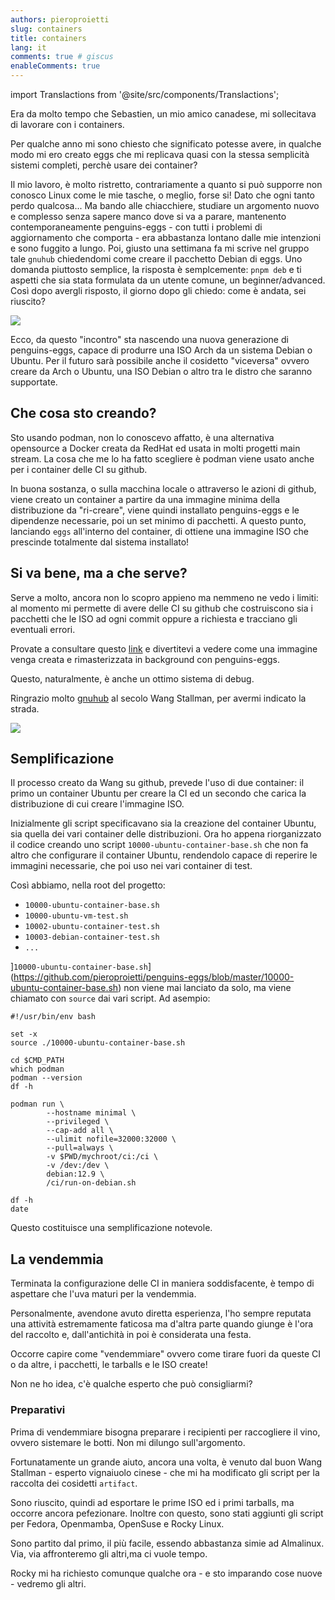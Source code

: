 ```yaml
---
authors: pieroproietti
slug: containers
title: containers
lang: it
comments: true # giscus
enableComments: true
---
```

import Translactions from '@site/src/components/Translactions';

<Translactions />

Era da molto tempo che Sebastien, un mio amico canadese, mi sollecitava di lavorare con i containers. 

Per qualche anno mi sono chiesto che significato potesse avere, in qualche modo mi ero creato eggs che mi replicava quasi con la stessa semplicità sistemi completi, perchè usare dei container?

Il mio lavoro, è molto ristretto, contrariamente a quanto si può supporre non conosco Linux come le mie tasche, o meglio, forse si! Dato che ogni tanto perdo qualcosa... Ma bando alle chiacchiere, studiare un argomento nuovo e complesso senza sapere manco dove si va a parare, mantenento contemporaneamente penguins-eggs - con tutti i problemi di aggiornamento che  comporta - era abbastanza lontano dalle mie intenzioni e sono fuggito a lungo. 
Poi, giusto una settimana fa mi scrive nel gruppo tale `gnuhub` chiedendomi come creare il pacchetto Debian di eggs. Uno domanda piuttosto semplice, la risposta è semplcemente: `pnpm deb` e ti aspetti che sia stata formulata da un utente comune, un beginner/advanced. Così dopo avergli risposto, il giorno dopo gli chiedo: come è andata, sei riuscito?

![](/images/gnuhub.png)

Ecco, da questo "incontro" sta nascendo una nuova generazione di penguins-eggs, capace di produrre una ISO Arch da un sistema Debian o Ubuntu. Per il futuro sarà possibile anche il cosidetto "viceversa" ovvero creare da  Arch o Ubuntu, una ISO Debian o altro tra le distro che saranno supportate.

## Che cosa sto creando?

Sto usando podman, non lo conoscevo affatto, è una alternativa opensource a Docker creata da RedHat ed usata in molti progetti main stream. La cosa che me lo ha fatto scegliere è podman viene usato anche per i container delle CI su github.

In buona sostanza, o sulla macchina locale o attraverso le azioni di github, viene creato un container a partire da una immagine minima della distribuzione da "ri-creare", viene quindi installato penguins-eggs e le dipendenze necessarie, poi un set minimo di pacchetti. A questo punto, lanciando `eggs` all'interno del container, di ottiene una immagine ISO che prescinde totalmente dal sistema installato!

## Si va bene, ma a che serve?

Serve a molto, ancora non lo scopro appieno ma nemmeno ne vedo i limiti: al momento mi permette di avere delle CI su github che costruiscono sia i pacchetti che le ISO ad ogni commit oppure a richiesta e tracciano gli eventuali errori.

Provate a consultare questo [link](https://github.com/pieroproietti/penguins-eggs/actions) e divertitevi a vedere come una immagine venga creata e rimasterizzata in background con penguins-eggs.

Questo, naturalmente, è anche un ottimo sistema di debug.

Ringrazio molto [gnuhub](https://github.com/gnuhub) al secolo Wang Stallman, per avermi indicato la strada. 

![](/images/github-ci.png)

## Semplificazione
Il processo creato da Wang su github, prevede l'uso di due container: il primo un container Ubuntu per creare la CI ed un secondo che carica la distribuzione di cui creare l'immagine ISO.

Inizialmente gli script specificavano sia la creazione del container Ubuntu, sia quella dei vari container delle distribuzioni. Ora ho appena riorganizzato il codice creando uno script `10000-ubuntu-container-base.sh` che non fa altro che configurare il container Ubuntu, rendendolo capace di reperire le immagini necessarie, che poi uso nei vari container di test.

Così abbiamo, nella root del progetto:
* `10000-ubuntu-container-base.sh`
* `10000-ubuntu-vm-test.sh`
* `10002-ubuntu-container-test.sh`
* `10003-debian-container-test.sh`
* `...`


]`10000-ubuntu-container-base.sh`](https://github.com/pieroproietti/penguins-eggs/blob/master/10000-ubuntu-container-base.sh) non viene mai lanciato da solo, ma viene chiamato con `source` dai vari script. Ad asempio:

```
#!/usr/bin/env bash

set -x
source ./10000-ubuntu-container-base.sh

cd $CMD_PATH
which podman 
podman --version
df -h

podman run \
        --hostname minimal \
        --privileged \
        --cap-add all \
        --ulimit nofile=32000:32000 \
        --pull=always \
        -v $PWD/mychroot/ci:/ci \
        -v /dev:/dev \
        debian:12.9 \
        /ci/run-on-debian.sh

df -h
date
```

Questo costituisce una semplificazione notevole.

## La vendemmia

Terminata la configurazione delle CI in maniera soddisfacente, è tempo di aspettare che l'uva maturi per la vendemmia.

Personalmente, avendone avuto  diretta esperienza, l'ho sempre reputata una attività estremamente faticosa ma d'altra parte quando giunge è l'ora del raccolto e, dall'antichità in poi è considerata una festa.

Occorre capire come "vendemmiare" ovvero come tirare fuori da queste CI o da altre, i pacchetti, le tarballs e le ISO create!

Non ne ho idea, c'è qualche esperto che può consigliarmi?

### Preparativi
Prima di vendemmiare bisogna preparare i recipienti per raccogliere il vino, ovvero sistemare le botti. Non mi dilungo sull'argomento.

Fortunatamente un grande aiuto, ancora una volta, è venuto dal buon Wang Stallman - esperto vignaiuolo cinese - che mi ha modificato gli script per la raccolta dei cosidetti `artifact`.

Sono riuscito, quindi ad esportare le prime ISO ed i primi tarballs, ma occorre ancora pefezionare. Inoltre con questo, sono stati aggiunti gli script per Fedora, Openmamba, OpenSuse e Rocky Linux.

Sono partito dal primo, il più facile, essendo abbastanza simie ad Almalinux. Via, via affronteremo gli altri,ma ci vuole tempo. 

Rocky mi ha richiesto comunque qualche ora - e sto imparando cose nuove - vedremo gli altri.







